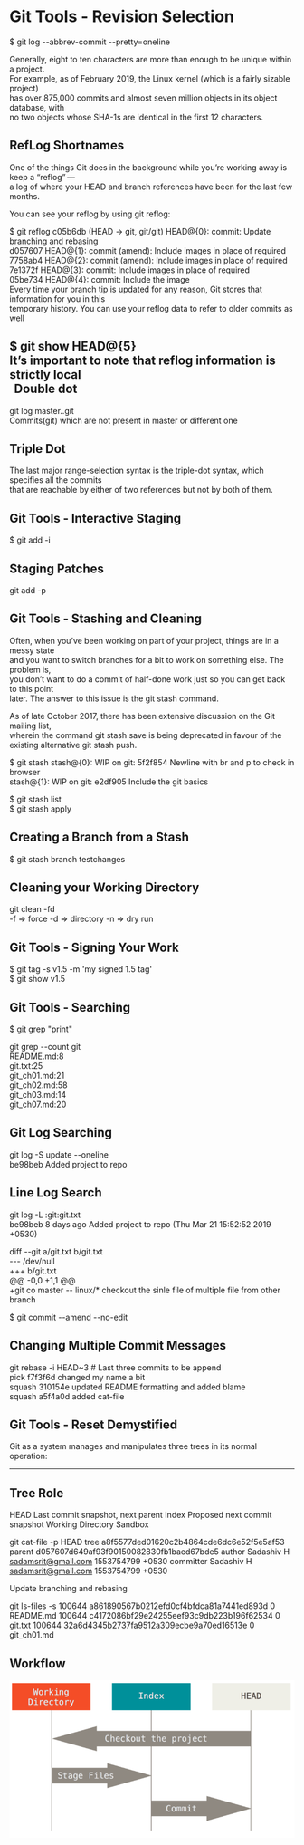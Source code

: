 Git Tools - Revision Selection
==============================

$ git log --abbrev-commit --pretty=oneline

Generally, eight to ten characters are more than enough to be unique within a project.<br/>
For example, as of February 2019, the Linux kernel (which is a fairly sizable project)<br/>
has over 875,000 commits and almost seven million objects in its object database, with<br/>
no two objects whose SHA-1s are identical in the first 12 characters.<br/>


RefLog Shortnames
-----------------

One of the things Git does in the background while you’re working away is keep a “reflog” —<br/>
a log of where your HEAD and branch references have been for the last few months.<br/>

You can see your reflog by using git reflog:<br/>

$ git reflog
c05b6db (HEAD -> git, git/git) HEAD@{0}: commit: Update branching and rebasing<br/>
d057607 HEAD@{1}: commit (amend): Include images in place of required<br/>
7758ab4 HEAD@{2}: commit (amend): Include images in place of required<br/>
7e1372f HEAD@{3}: commit: Include images in place of required<br/>
05be734 HEAD@{4}: commit: Include the image<br/>
Every time your branch tip is updated for any reason, Git stores that information for you in this<br/>
temporary history. You can use your reflog data to refer to older commits as well<br/>

$ git show HEAD@{5}<br/>
It’s important to note that reflog information is strictly local<br/>
 
Double dot
----------

git log master..git<br/>
Commits(git) which are not present in master or different one<br/>

Triple Dot
----------
The last major range-selection syntax is the triple-dot syntax, which specifies all the commits<br/>
that are reachable by either of two references but not by both of them.<br/>


Git Tools - Interactive Staging
-------------------------------
$ git add -i<br/>

Staging Patches
---------------
git add -p

Git Tools - Stashing and Cleaning
---------------------------------
Often, when you’ve been working on part of your project, things are in a messy state<br/>
and you want to switch branches for a bit to work on something else. The problem is,<br/>
you don’t want to do a commit of half-done work just so you can get back to this point<br/>
later. The answer to this issue is the git stash command.<br/>

As of late October 2017, there has been extensive discussion on the Git mailing list,<br/>
wherein the command git stash save is being deprecated in favour of the existing alternative git stash push.<br/>

$ git stash
stash@{0}: WIP on git: 5f2f854 Newline with br and p to check in browser<br/>
stash@{1}: WIP on git: e2df905 Include the git basics<br/>

$ git stash list<br/>
$ git stash apply<br/>

Creating a Branch from a Stash
------------------------------
$ git stash branch testchanges<br/>

Cleaning your Working Directory
-------------------------------
git clean -fd<br/> -f => force -d => directory -n => dry run

Git Tools - Signing Your Work
-----------------------------
$ git tag -s v1.5 -m 'my signed 1.5 tag'<br/>
$ git show v1.5<br/>

Git Tools - Searching
---------------------
$ git grep "print"<br/>

git grep --count git<br/>
README.md:8<br/>
git.txt:25<br/>
git_ch01.md:21<br/>
git_ch02.md:58<br/>
git_ch03.md:14<br/>
git_ch07.md:20<br/>

Git Log Searching
-----------------
git log -S update --oneline<br/>
be98beb Added project to repo<br/>

Line Log Search
---------------
git log -L :git:git.txt<br/>
be98beb 8 days ago <Sadashiv H>  Added project to repo (Thu Mar 21 15:52:52 2019 +0530)<br/>

diff --git a/git.txt b/git.txt<br/>
--- /dev/null<br/>
+++ b/git.txt<br/>
@@ -0,0 +1,1 @@<br/>
+git co master -- linux/* 
checkout the sinle file of multiple file from other branch<br/>


$ git commit --amend --no-edit<br/>

Changing Multiple Commit Messages
---------------------------------
git rebase -i HEAD~3 # Last three commits to be append<br/>
pick f7f3f6d changed my name a bit<br/>
squash 310154e updated README formatting and added blame<br/>
squash a5f4a0d added cat-file<br/>


Git Tools - Reset Demystified
------------------------------

Git as a system manages and manipulates three trees in its normal operation:<br/>

------------------------
Tree                Role
------------------------
HEAD                Last commit snapshot, next parent
Index               Proposed next commit snapshot
Working Directory   Sandbox


git cat-file -p HEAD
tree a8f5577ded01620c2b4864cde6dc6e52f5e5af53
parent d057607d649af93f90150082830fb1baed67bde5
author Sadashiv H <sadamsrit@gmail.com> 1553754799 +0530
committer Sadashiv H <sadamsrit@gmail.com> 1553754799 +0530

Update branching and rebasing

git ls-files -s
100644 a861890567b0212efd0cf4bfdca81a7441ed893d 0	README.md
100644 c4172086bf29e24255eef93c9db223b196f62534 0	git.txt
100644 32a6d4345b2737fa9512a309ecbe9a70ed16513e 0	git_ch01.md

Workflow
--------
![Git workflow](images/reset-workflow.png)
